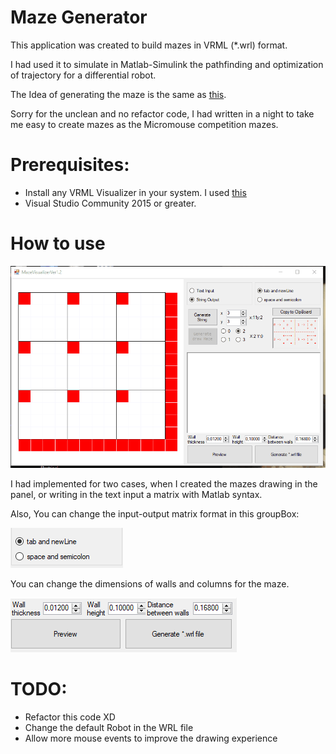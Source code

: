 # Maze Generator
This application was created to build mazes in VRML (*.wrl) format.

I had used it to simulate in Matlab-Simulink the pathfinding and optimization of trajectory for a differential robot.

The Idea of generating the maze is the same as [this](https://www.mathworks.com/matlabcentral/cody/groups/33/problems/283).

Sorry for the unclean and no refactor code, I had written in a night to take me easy to create mazes as the Micromouse competition mazes.

# Prerequisites:

- Install any VRML Visualizer in your system. I used [this](http://freewrl.sourceforge.net/)
- Visual Studio Community 2015 or greater.

# How to use

![How to use](img/Animation.gif)

I had implemented for two cases, when I created the mazes drawing in the panel, or writing in the text input a matrix with Matlab syntax.

Also, You can change the input-output matrix format in this groupBox:

![Format](img/img.png)

You can change the dimensions of walls and columns for the maze.

![dimensions](img/img2.png)
 
# TODO:
- Refactor this code XD
- Change the default Robot in the WRL file
- Allow more mouse events to improve the drawing experience